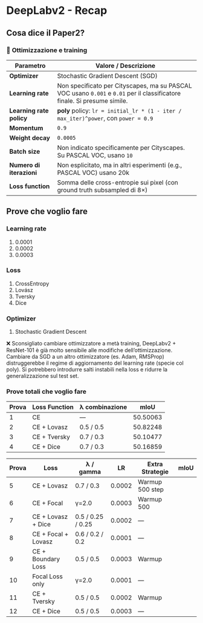 # DeepLabv2 - Recap

## Cosa dice il Paper2?

### 🔧 **Ottimizzazione e training**

| Parametro                | Valore / Descrizione                                                                                                     |
| ------------------------ | ------------------------------------------------------------------------------------------------------------------------ |
| **Optimizer**            | Stochastic Gradient Descent (SGD)                                                                                        |
| **Learning rate**        | Non specificato per Cityscapes, ma su PASCAL VOC usano `0.001` e `0.01` per il classificatore finale. Si presume simile. |
| **Learning rate policy** | **poly** policy: `lr = initial_lr * (1 - iter / max_iter)^power`, con `power = 0.9`                                      |
| **Momentum**             | `0.9`                                                                                                                    |
| **Weight decay**         | `0.0005`                                                                                                                 |
| **Batch size**           | Non indicato specificamente per Cityscapes. Su PASCAL VOC, usano `10`                                                    |
| **Numero di iterazioni** | Non esplicitato, ma in altri esperimenti (e.g., PASCAL VOC) usano 20k                                                    |
| **Loss function**        | Somma delle cross-entropie sui pixel (con ground truth subsampled di 8×)                                                 |

## Prove che voglio fare
### Learning rate 
1. 0.0001
2. 0.0002
3. 0.0003

### Loss
1. CrossEntropy
2. Lovász
3. Tversky
4. Dice


### Optimizer
1. Stochastic Gradient Descent

❌ Sconsigliato cambiare ottimizzatore a metà training, DeepLabv2 + ResNet-101 è già molto sensibile alle modifiche dell’ottimizzazione. Cambiare da SGD a un altro ottimizzatore (es. Adam, RMSProp) distruggerebbe il regime di aggiornamento del learning rate (specie col poly). Si potrebbero introdurre salti instabili nella loss e ridurre la generalizzazione sul test set.

### Prove totali che voglio fare

| Prova | Loss Function | λ combinazione | mIoU         |
| ----- | ------------- | -------------- | ------------ |
| 1     | CE            | —              | 50.50063     | FATTO
| 2     | CE + Lovasz   | 0.5 / 0.5      | 50.82248     | FATTO
| 3     | CE + Tversky  | 0.7 / 0.3      | 50.10477     | FATTO
| 4     | CE + Dice     | 0.7 / 0.3      | 50.16859     | FATTO


| Prova | Loss                | λ / gamma         | LR     | Extra Strategie  | mIoU         |
| ----- | ------------------- | ----------------- | ------ | ---------------- | -------------|
| 5     | CE + Lovasz         | 0.7 / 0.3         | 0.0002 | Warmup 500 step  |              | IN ATTO
| 6     | CE + Focal          | γ=2.0             | 0.0003 | Warmup 500       |              | IN ATTO
| 7     | CE + Lovasz + Dice  | 0.5 / 0.25 / 0.25 | 0.0002 | —                |              |
| 8     | CE + Focal + Lovasz | 0.6 / 0.2 / 0.2   | 0.0001 | —                |              |
| 9     | CE + Boundary Loss  | 0.5 / 0.5         | 0.0003 | Warmup           |              |
| 10    | Focal Loss only     | γ=2.0             | 0.0001 | —                |              |
| 11    | CE + Tversky        | 0.5 / 0.5         | 0.0002 | Warmup           |              |
| 12    | CE + Dice           | 0.5 / 0.5         | 0.0003 | —                |              |

